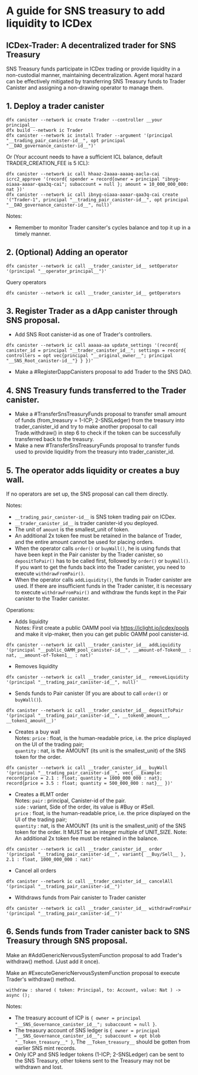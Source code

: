 # A guide for SNS treasury to add liquidity to ICDex

## ICDex-Trader: A decentralized trader for SNS Treasury

SNS Treasury funds participate in ICDex trading or provide liquidity in a non-custodial manner, maintaining decentralization. Agent moral hazard can be effectively mitigated by transferring SNS Treasury funds to Trader Canister and assigning a non-drawing operator to manage them. 

## 1. Deploy a trader canister

```
dfx canister --network ic create Trader --controller __your principal__
dfx build --network ic Trader
dfx canister --network ic install Trader --argument '(principal "__trading_pair_canister-id__", opt principal "__DAO_governance_canister-id__")'
```
Or (Your account needs to have a sufficient ICL balance, default TRADER_CREATION_FEE is 5 ICL): 
```
dfx canister --network ic call hhaaz-2aaaa-aaaaq-aacla-cai icrc2_approve '(record{ spender = record{owner = principal "ibnyg-oiaaa-aaaar-qaa3q-cai"; subaccount = null }; amount = 10_000_000_000: nat })'
dfx canister --network ic call ibnyg-oiaaa-aaaar-qaa3q-cai create '("Trader-1", principal "__trading_pair_canister-id__", opt principal "__DAO_governance_canister-id__", null)'
```
Notes:
- Remember to monitor Trader cansiter's cycles balance and top it up in a timely manner.

## 2. (Optional) Adding an operator
```
dfx canister --network ic call __trader_canister_id__ setOperator '(principal "__operator_principal__")'
```
Query operators
```
dfx canister --network ic call __trader_canister_id__ getOperators
```

## 3. Register Trader as a dApp canister through SNS proposal.

- Add SNS Root canister-id as one of Trader's controllers.
```
dfx canister --network ic call aaaaa-aa update_settings '(record{ canister_id = principal "__trader_canister_id__"; settings = record{ controllers = opt vec{principal "__original_owner__"; principal "__SNS_Root_canister-id__"} } })'
```
- Make a #RegisterDappCanisters proposal to add Trader to the SNS DAO.

## 4. SNS Treasury funds transferred to the Trader canister.

- Make a #TransferSnsTreasuryFunds proposal to transfer small amount of funds (from_treasury = 1-ICP; 2-SNSLedger) from the treasury into trader_canister_id and try to make another proposal to call Trade.withdraw() in step 6 to check if the token can be successfully transferred back to the treasury.
- Make a new #TransferSnsTreasuryFunds proposal to transfer funds used to provide liquidity from the treasury into trader_canister_id.

## 5. The operator adds liquidity or creates a buy wall.

If no operators are set up, the SNS proposal can call them directly.

Notes:

- `__trading_pair_canister-id__` is SNS token trading pair on ICDex.
- `__trader_canister_id__` is trader canister-id you deployed.
- The unit of `amount` is the smallest_unit of token.
- An additional 2x token fee must be retained in the balance of Trader, and the entire amount cannot be used for placing orders.
- When the operator calls `order()` or `buyWall()`, he is using funds that have been kept in the Pair canister by the Trader canister, so `depositToPair()` has to be called first, followed by `order()` or `buyWall()`. If you want to get the funds back into the Trader canister, you need to execute `withdrawFromPair()`.
- When the operator calls `addLiquidity()`, the funds in Trader canister are used. If there are insufficient funds in the Trader canister, it is necessary to execute `withdrawFromPair()` and withdraw the funds kept in the Pair canister to the Trader canister.

Operations:

- Adds liquidity  
Notes: First create a public OAMM pool via https://iclight.io/icdex/pools and make it vip-maker, then you can get public OAMM pool canister-id.
```
dfx canister --network ic call __trader_canister_id__ addLiquidity '(principal "__public_OAMM_pool_canister-id__", __amount-of-Token0__ : nat, __amount-of-Token1__ : nat)'
```

- Removes liquidity
```
dfx canister --network ic call __trader_canister_id__ removeLiquidity '(principal "__trading_pair_canister-id__", null)'
```

- Sends funds to Pair canister (If you are about to call `order()` or `buyWall()`).
```
dfx canister --network ic call __trader_canister_id__ depositToPair '(principal "__trading_pair_canister-id__", __token0_amount__, __token1_amount__)'
```

- Creates a buy wall  
Notes: 
    `price` : float, is the human-readable price, i.e. the price displayed on the UI of the trading pair;  
    `quantity` : nat, is the AMOUNT (its unit is the smallest_unit) of the SNS token for the order.
```
dfx canister --network ic call __trader_canister_id__ buyWall '(principal "__trading_pair_canister-id__", vec{ __Example: record{price = 2.1 : float; quantity = 1000_000_000 : nat}; record{price = 3.5 : float; quantity = 500_000_000 : nat}__ })'
```

- Creates a #LMT order  
Notes: 
    `pair` : principal, Canister-id of the pair.  
    `side` : variant, Side of the order, its value is #Buy or #Sell.  
    `price` : float, is the human-readable price, i.e. the price displayed on the UI of the trading pair;  
    `quantity` : nat, is the AMOUNT (its unit is the smallest_unit) of the SNS token for the order. It MUST be an integer multiple of UNIT_SIZE. Note: An additional 2x token fee must be retained in the balance. 
```
dfx canister --network ic call __trader_canister_id__ order '(principal "__trading_pair_canister-id__", variant{ __Buy/Sell__ }, 2.1 : float, 1000_000_000 : nat)'
```

- Cancel all orders
```
dfx canister --network ic call __trader_canister_id__ cancelAll '(principal "__trading_pair_canister-id__")'
```

- Withdraws funds from Pair canister to Trader canister
```
dfx canister --network ic call __trader_canister_id__ withdrawFromPair '(principal "__trading_pair_canister-id__")'
```

## 6. Sends funds from Trader canister back to SNS Treasury through SNS proposal.

Make an #AddGenericNervousSystemFunction proposal to add Trader's withdraw() method. (Just add it once).

Make an #ExecuteGenericNervousSystemFunction proposal to execute Trader's withdraw() method.
```
withdraw : shared ( token: Principal, to: Account, value: Nat ) -> async ();
```
Notes:
- The treasury account of ICP is `{ owner = principal "__SNS_Governance_canister_id__"; subaccount = null }`.
- The treasury account of SNS ledger is `{ owner = principal "__SNS_Governance_canister_id__"; subaccount = opt blob "__Token_treasury__" }`, The `__Token_treasury__` should be gotten from earlier SNS mint records. 
- Only ICP and SNS ledger tokens (1-ICP; 2-SNSLedger) can be sent to the SNS Treasury, other tokens sent to the Treasury may not be withdrawn and lost.
